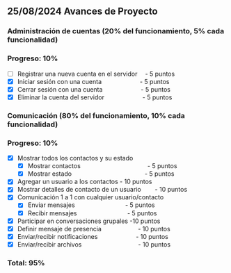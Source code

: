## 25/08/2024 Avances de Proyecto

### Administración de cuentas (20% del funcionamiento, 5% cada funcionalidad)

### Progreso: 10%

- [ ] Registrar una nueva cuenta en el servidor&emsp; - 5 puntos
- [x] Iniciar sesión con una cuenta&emsp;&emsp;&emsp;&emsp;&emsp;&emsp; - 5 puntos
- [x] Cerrar sesión con una cuenta&emsp;&emsp;&emsp;&emsp;&emsp;&emsp;  - 5 puntos
- [X] Eliminar la cuenta del servidor&emsp;&emsp;&emsp;&emsp;&emsp;&emsp;   - 5 puntos

### Comunicación (80% del funcionamiento, 10% cada funcionalidad)

### Progreso: 10%

- [x] Mostrar todos los contactos y su estado&emsp;   
  - [x] Mostrar contactos&emsp;&emsp;&emsp;&emsp;&emsp;&emsp;&emsp;&emsp;&emsp;&emsp;&emsp;- 5 puntos
  - [x] Mostrar estado&emsp;&emsp;&emsp;&emsp;&emsp;&emsp;&emsp;&emsp;&emsp;&emsp;&emsp;&emsp;- 5 puntos
- [x] Agregar un usuario a los contactos                   - 10 puntos
- [x] Mostrar detalles de contacto de un usuario&emsp;&emsp;  - 10 puntos
- [x] Comunicación 1 a 1 con cualquier usuario/contacto   
  - [x] Enviar mensajes&emsp;&emsp;&emsp;&emsp;&emsp;&emsp;&emsp;&emsp;   - 5 puntos
  - [x] Recibir mensajes&emsp;&emsp;&emsp;&emsp;&emsp;&emsp;&emsp;&emsp;  - 5 puntos
- [x] Participar en conversaciones grupales     -10 puntos
- [x] Definir mensaje de presencia&emsp;&emsp;&emsp;&emsp;&emsp;&emsp;- 10 puntos
- [x] Enviar/recibir notificaciones&emsp;&emsp;&emsp;&emsp;&emsp;&emsp;   - 10 puntos
- [X] Enviar/recibir archivos&emsp;&emsp;&emsp;&emsp;&emsp;&emsp;&emsp;&emsp;&emsp; - 10 puntos

### Total: 95%
